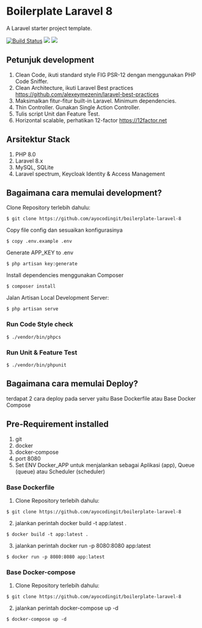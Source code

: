 # Boilerplate Laravel 8

A Laravel starter project template.

[![Build Status](https://travis-ci.com/ayocodingit/boilerplate-laravel-8.svg?branch=master)](https://travis-ci.com/ayocodingit/boilerplate-laravel-8)
<a href="https://codeclimate.com/github/ayocodingit/boilerplate-laravel-8/maintainability"><img src="https://api.codeclimate.com/v1/badges/021fe7fdf0dc5a71adbc/maintainability" /></a>
<a href="https://codeclimate.com/github/ayocodingit/boilerplate-laravel-8/test_coverage"><img src="https://api.codeclimate.com/v1/badges/021fe7fdf0dc5a71adbc/test_coverage" /></a>

## Petunjuk development
1. Clean Code, ikuti standard style FIG PSR-12 dengan menggunakan PHP Code Sniffer.
2. Clean Architecture, ikuti Laravel Best practices https://github.com/alexeymezenin/laravel-best-practices
3. Maksimalkan fitur-fitur built-in Laravel. Minimum dependencies.
4. Thin Controller. Gunakan Single Action Controller.
5. Tulis script Unit dan Feature Test.
6. Horizontal scalable, perhatikan 12-factor https://12factor.net

## Arsitektur Stack
1. PHP 8.0  
2. Laravel 8.x
3. MySQL, SQLite
4. Laravel spectrum, Keycloak Identity & Access Management

## Bagaimana cara memulai development?
Clone Repository terlebih dahulu:
```
$ git clone https://github.com/ayocodingit/boilerplate-laravel-8
```

Copy file config dan sesuaikan konfigurasinya
```
$ copy .env.example .env
```

Generate APP_KEY to .env
```
$ php artisan key:generate
```

Install dependencies menggunakan Composer
```
$ composer install
```
Jalan Artisan Local Development Server:
```
$ php artisan serve
```

### Run Code Style check
```
$ ./vendor/bin/phpcs
```

### Run Unit & Feature Test
```
$ ./vendor/bin/phpunit
```

## Bagaimana cara memulai Deploy?

terdapat 2 cara deploy pada server yaitu Base Dockerfile atau Base Docker Compose

## Pre-Requirement installed
1. git
2. docker
3. docker-compose
4. port 8080
5. Set ENV Docker_APP untuk menjalankan sebagai Aplikasi (app), Queue (queue) atau Scheduler (scheduler)

### Base Dockerfile
1. Clone Repository terlebih dahulu:
```
$ git clone https://github.com/ayocodingit/boilerplate-laravel-8
```
2. jalankan perintah docker build -t app:latest .
```
$ docker build -t app:latest .
```
3. jalankan perintah docker run -p 8080:8080 app:latest
```
$ docker run -p 8080:8080 app:latest
```

### Base Docker-compose
1. Clone Repository terlebih dahulu:
```
$ git clone https://github.com/ayocodingit/boilerplate-laravel-8
```
2. jalankan perintah docker-compose up -d
```
$ docker-compose up -d
```
```
